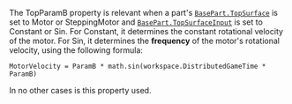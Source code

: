 The TopParamB property is relevant when a part's
[`BasePart.TopSurface`](https://create.roblox.com/docs/reference/engine/classes/BasePart#TopSurface) is set to Motor or SteppingMotor and
[`BasePart.TopSurfaceInput`](https://create.roblox.com/docs/reference/engine/classes/BasePart#TopSurfaceInput) is set to Constant or Sin. For Constant,
it determines the constant rotational velocity of the motor. For Sin, it
determines the **frequency** of the motor's rotational velocity, using the
following formula:

`MotorVelocity = ParamB * math.sin(workspace.DistributedGameTime * ParamB)`

In no other cases is this property used.